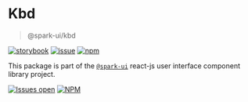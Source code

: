 # Kbd

> @spark-ui/kbd

[![storybook](https://img.shields.io/badge/storybook-black?logo=storybook)](https://sparkui.vercel.app/?path=/docs/components-kbd--docs)
[![issue](https://img.shields.io/badge/report%20a%20bug-black?logo=openbugbounty&logoColor=red)](https://github.com/adevinta/spark/issues/new?&projects=4&template=bug-report.yml&assignees=&labels=Component,Component%3A%20kbd)
[![npm](https://img.shields.io/npm/dt/%40spark-ui/kbd?logo=npm&labelColor=black)](https://www.npmjs.com/package/@spark-ui/kbd)

This package is part of the [`@spark-ui`](https://github.com/adevinta/spark) react-js user interface component library project.

[![Issues open](https://img.shields.io/github/issues-search/adevinta/spark?query=is%3Aopen%20label%3A%22Component%3A%20kbd%22&logo=openbugbounty&logoColor=red&label=issues%20open&color=red)](https://github.com/adevinta/spark/issues?q=is%3Aopen+label%3Akbd)
[![NPM](https://img.shields.io/npm/l/%40spark-ui%2Fkbd)](https://github.com/adevinta/spark/blob/main/packages/components/kbd/LICENSE.md)
